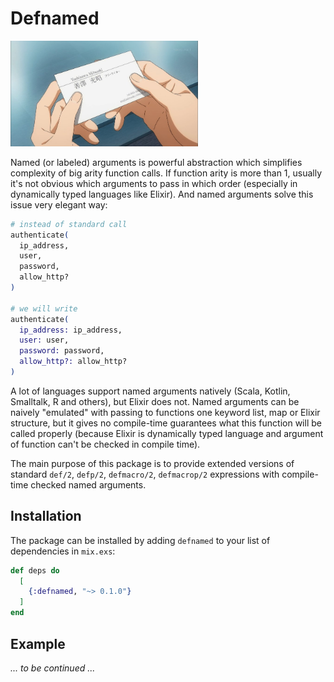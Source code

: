 # Defnamed

<img src="priv/img/logo.jpg" width="300"/>

Named (or labeled) arguments is powerful abstraction which simplifies complexity of big arity function calls. If function arity is more than 1, usually it's not obvious which arguments to pass in which order (especially in dynamically typed languages like Elixir). And named arguments solve this issue very elegant way:

```elixir
# instead of standard call
authenticate(
  ip_address,
  user,
  password,
  allow_http?
)

# we will write
authenticate(
  ip_address: ip_address,
  user: user,
  password: password,
  allow_http?: allow_http?
)
```

A lot of languages support named arguments natively (Scala, Kotlin, Smalltalk, R and others), but Elixir does not. Named arguments can be naively "emulated" with passing to functions one keyword list, map or Elixir structure, but it gives no compile-time guarantees what this function will be called properly (because Elixir is dynamically typed language and argument of function can't be checked in compile time).

The main purpose of this package is to provide extended versions of standard `def/2`, `defp/2`, `defmacro/2`, `defmacrop/2` expressions with compile-time checked named arguments.

## Installation

The package can be installed by adding `defnamed` to your list of dependencies in `mix.exs`:

```elixir
def deps do
  [
    {:defnamed, "~> 0.1.0"}
  ]
end
```

## Example

*... to be continued ...*

